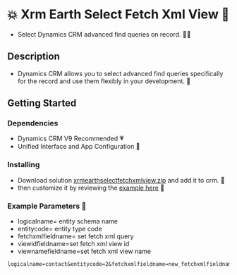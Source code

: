 # :boom: Xrm Earth Select Fetch Xml View :100:

* Select Dynamics CRM advanced find queries on record. :raising_hand_man:

## Description

* Dynamics CRM allows you to select advanced find queries specifically for the record and use them flexibly in your development. :eyes:

## Getting Started

### Dependencies

* Dynamics CRM V9 Recommended :heartpulse:
* Unified Interface and App Configuration :green_heart:

### Installing

* Download solution [xrmearthselectfetchxmlview.zip](https://drive.google.com/file/d/1exqfkU8cDKNVhKykTZYzb0tfdWWgpL67/view?usp=sharing)  and add it to crm. :dvd:
* then customize it by reviewing the [example here](https://drive.google.com/drive/u/0/folders/14MyAatLwWEs1QLG0hCma3a9ORaC2xB1U) :balloon:



### Example Parameters :bell:

* logicalname= entity schema name
* entitycode= entity type code
* fetchxmlfieldname= set fetch xml query
* viewidfieldname=set fetch xml view id
* viewnamefieldname=set fetch xml view name
```
logicalname=contact&entitycode=2&fetchxmlfieldname=new_fetchxmlfieldname&viewidfieldname=new_viewidfieldname&viewnamefieldname=new_viewnamefieldname
```
